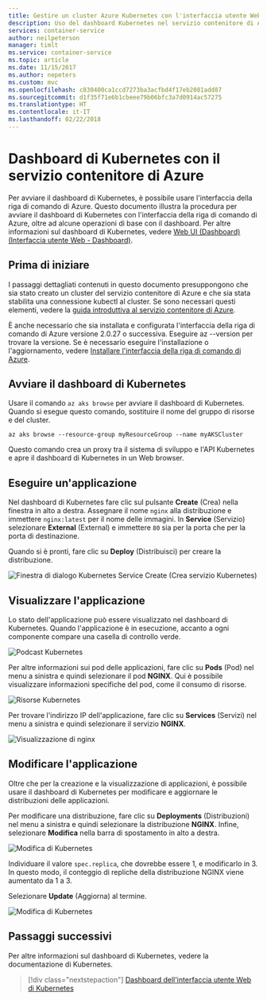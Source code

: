 ```yaml
---
title: Gestire un cluster Azure Kubernetes con l'interfaccia utente Web
description: Uso del dashboard Kubernetes nel servizio contenitore di Azure
services: container-service
author: neilpeterson
manager: timlt
ms.service: container-service
ms.topic: article
ms.date: 11/15/2017
ms.author: nepeters
ms.custom: mvc
ms.openlocfilehash: c830400ca1ccd7273ba3acfbd4f17eb2081add87
ms.sourcegitcommit: d1f35f71e6b1cbeee79b06bfc3a7d0914ac57275
ms.translationtype: HT
ms.contentlocale: it-IT
ms.lasthandoff: 02/22/2018
---
```

# <a name="kubernetes-dashboard-with-azure-container-service-aks"></a>Dashboard di Kubernetes con il servizio contenitore di Azure

Per avviare il dashboard di Kubernetes, è possibile usare l'interfaccia della riga di comando di Azure. Questo documento illustra la procedura per avviare il dashboard di Kubernetes con l'interfaccia della riga di comando di Azure, oltre ad alcune operazioni di base con il dashboard. Per altre informazioni sul dashboard di Kubernetes, vedere [Web UI (Dashboard) (Interfaccia utente Web - Dashboard)][kubernetes-dashboard].

## <a name="before-you-begin"></a>Prima di iniziare

I passaggi dettagliati contenuti in questo documento presuppongono che sia stato creato un cluster del servizio contenitore di Azure e che sia stata stabilita una connessione kubectl al cluster. Se sono necessari questi elementi, vedere la [guida introduttiva al servizio contenitore di Azure][aks-quickstart].

È anche necessario che sia installata e configurata l'interfaccia della riga di comando di Azure versione 2.0.27 o successiva. Eseguire az --version per trovare la versione. Se è necessario eseguire l'installazione o l'aggiornamento, vedere [Installare l'interfaccia della riga di comando di Azure][install-azure-cli].

## <a name="start-kubernetes-dashboard"></a>Avviare il dashboard di Kubernetes

Usare il comando `az aks browse` per avviare il dashboard di Kubernetes. Quando si esegue questo comando, sostituire il nome del gruppo di risorse e del cluster.

```azurecli
az aks browse --resource-group myResourceGroup --name myAKSCluster
```

Questo comando crea un proxy tra il sistema di sviluppo e l'API Kubernetes e apre il dashboard di Kubernetes in un Web browser.

## <a name="run-an-application"></a>Eseguire un'applicazione

Nel dashboard di Kubernetes fare clic sul pulsante **Create** (Crea) nella finestra in alto a destra. Assegnare il nome `nginx` alla distribuzione e immettere `nginx:latest` per il nome delle immagini. In **Service** (Servizio) selezionare **External** (External) e immettere `80` sia per la porta che per la porta di destinazione.

Quando si è pronti, fare clic su **Deploy** (Distribuisci) per creare la distribuzione.

![Finestra di dialogo Kubernetes Service Create (Crea servizio Kubernetes)](./media/container-service-kubernetes-ui/create-deployment.png)

## <a name="view-the-application"></a>Visualizzare l'applicazione

Lo stato dell'applicazione può essere visualizzato nel dashboard di Kubernetes. Quando l'applicazione è in esecuzione, accanto a ogni componente compare una casella di controllo verde.

![Podcast Kubernetes](./media/container-service-kubernetes-ui/complete-deployment.png)

Per altre informazioni sui pod delle applicazioni, fare clic su **Pods** (Pod) nel menu a sinistra e quindi selezionare il pod **NGINX**. Qui è possibile visualizzare informazioni specifiche del pod, come il consumo di risorse.

![Risorse Kubernetes](./media/container-service-kubernetes-ui/running-pods.png)

Per trovare l'indirizzo IP dell'applicazione, fare clic su **Services** (Servizi) nel menu a sinistra e quindi selezionare il servizio **NGINX**.

![Visualizzazione di nginx](./media/container-service-kubernetes-ui/nginx-service.png)

## <a name="edit-the-application"></a>Modificare l'applicazione

Oltre che per la creazione e la visualizzazione di applicazioni, è possibile usare il dashboard di Kubernetes per modificare e aggiornare le distribuzioni delle applicazioni.

Per modificare una distribuzione, fare clic su **Deployments** (Distribuzioni) nel menu a sinistra e quindi selezionare la distribuzione **NGINX**. Infine, selezionare **Modifica** nella barra di spostamento in alto a destra.

![Modifica di Kubernetes](./media/container-service-kubernetes-ui/view-deployment.png)

Individuare il valore `spec.replica`, che dovrebbe essere 1, e modificarlo in 3. In questo modo, il conteggio di repliche della distribuzione NGINX viene aumentato da 1 a 3.

Selezionare **Update** (Aggiorna) al termine.

![Modifica di Kubernetes](./media/container-service-kubernetes-ui/edit-deployment.png)

## <a name="next-steps"></a>Passaggi successivi

Per altre informazioni sul dashboard di Kubernetes, vedere la documentazione di Kubernetes.

> [!div class="nextstepaction"]
> [Dashboard dell'interfaccia utente Web di Kubernetes][kubernetes-dashboard]

<!-- LINKS - external -->
[kubernetes-dashboard]: https://kubernetes.io/docs/tasks/access-application-cluster/web-ui-dashboard/

<!-- LINKS - internal -->
[aks-quickstart]: ./kubernetes-walkthrough.md
[install-azure-cli]: /cli/azure/install-azure-cli